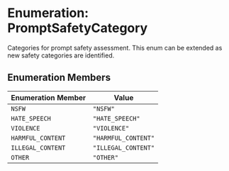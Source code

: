 # Enumeration: PromptSafetyCategory

Categories for prompt safety assessment.
This enum can be extended as new safety categories are identified.

## Enumeration Members

| Enumeration Member | Value |
| ------ | ------ |
| `NSFW` | `"NSFW"` |
| `HATE_SPEECH` | `"HATE_SPEECH"` |
| `VIOLENCE` | `"VIOLENCE"` |
| `HARMFUL_CONTENT` | `"HARMFUL_CONTENT"` |
| `ILLEGAL_CONTENT` | `"ILLEGAL_CONTENT"` |
| `OTHER` | `"OTHER"` |
